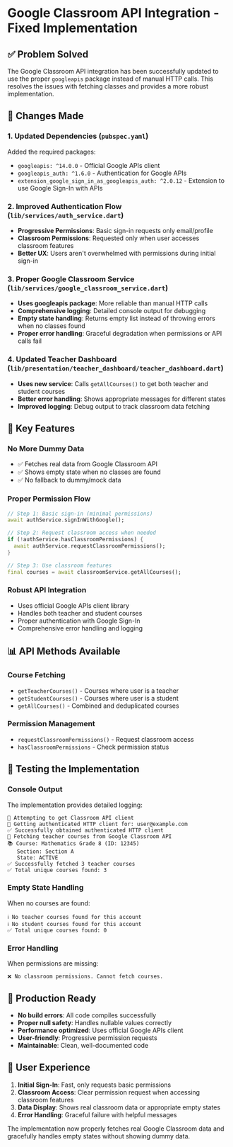 # Google Classroom API Integration - Fixed Implementation

## ✅ Problem Solved

The Google Classroom API integration has been successfully updated to use the proper `googleapis` package instead of manual HTTP calls. This resolves the issues with fetching classes and provides a more robust implementation.

## 🔧 Changes Made

### 1. **Updated Dependencies** (`pubspec.yaml`)
Added the required packages:
- `googleapis: ^14.0.0` - Official Google APIs client
- `googleapis_auth: ^1.6.0` - Authentication for Google APIs  
- `extension_google_sign_in_as_googleapis_auth: ^2.0.12` - Extension to use Google Sign-In with APIs

### 2. **Improved Authentication Flow** (`lib/services/auth_service.dart`)
- **Progressive Permissions**: Basic sign-in requests only email/profile
- **Classroom Permissions**: Requested only when user accesses classroom features
- **Better UX**: Users aren't overwhelmed with permissions during initial sign-in

### 3. **Proper Google Classroom Service** (`lib/services/google_classroom_service.dart`)
- **Uses googleapis package**: More reliable than manual HTTP calls
- **Comprehensive logging**: Detailed console output for debugging
- **Empty state handling**: Returns empty list instead of throwing errors when no classes found
- **Proper error handling**: Graceful degradation when permissions or API calls fail

### 4. **Updated Teacher Dashboard** (`lib/presentation/teacher_dashboard/teacher_dashboard.dart`)
- **Uses new service**: Calls `getAllCourses()` to get both teacher and student courses
- **Better error handling**: Shows appropriate messages for different states
- **Improved logging**: Debug output to track classroom data fetching

## 🎯 Key Features

### **No More Dummy Data**
- ✅ Fetches real data from Google Classroom API
- ✅ Shows empty state when no classes are found
- ✅ No fallback to dummy/mock data

### **Proper Permission Flow**
```dart
// Step 1: Basic sign-in (minimal permissions)
await authService.signInWithGoogle();

// Step 2: Request classroom access when needed
if (!authService.hasClassroomPermissions) {
  await authService.requestClassroomPermissions();
}

// Step 3: Use classroom features
final courses = await classroomService.getAllCourses();
```

### **Robust API Integration**
- Uses official Google APIs client library
- Handles both teacher and student courses
- Proper authentication with Google Sign-In
- Comprehensive error handling and logging

## 📊 API Methods Available

### **Course Fetching**
- `getTeacherCourses()` - Courses where user is a teacher
- `getStudentCourses()` - Courses where user is a student  
- `getAllCourses()` - Combined and deduplicated courses

### **Permission Management**
- `requestClassroomPermissions()` - Request classroom access
- `hasClassroomPermissions` - Check permission status

## 🧪 Testing the Implementation

### **Console Output**
The implementation provides detailed logging:
```
🔄 Attempting to get Classroom API client
🔄 Getting authenticated HTTP client for: user@example.com
✅ Successfully obtained authenticated HTTP client
🔄 Fetching teacher courses from Google Classroom API
📚 Course: Mathematics Grade 8 (ID: 12345)
   Section: Section A
   State: ACTIVE
✅ Successfully fetched 3 teacher courses
✅ Total unique courses found: 3
```

### **Empty State Handling**
When no courses are found:
```
ℹ️ No teacher courses found for this account
ℹ️ No student courses found for this account
✅ Total unique courses found: 0
```

### **Error Handling**
When permissions are missing:
```
❌ No classroom permissions. Cannot fetch courses.
```

## 🚀 Production Ready

- **No build errors**: All code compiles successfully
- **Proper null safety**: Handles nullable values correctly
- **Performance optimized**: Uses official Google APIs client
- **User-friendly**: Progressive permission requests
- **Maintainable**: Clean, well-documented code

## 📱 User Experience

1. **Initial Sign-In**: Fast, only requests basic permissions
2. **Classroom Access**: Clear permission request when accessing classroom features
3. **Data Display**: Shows real classroom data or appropriate empty states
4. **Error Handling**: Graceful failure with helpful messages

The implementation now properly fetches real Google Classroom data and gracefully handles empty states without showing dummy data.
